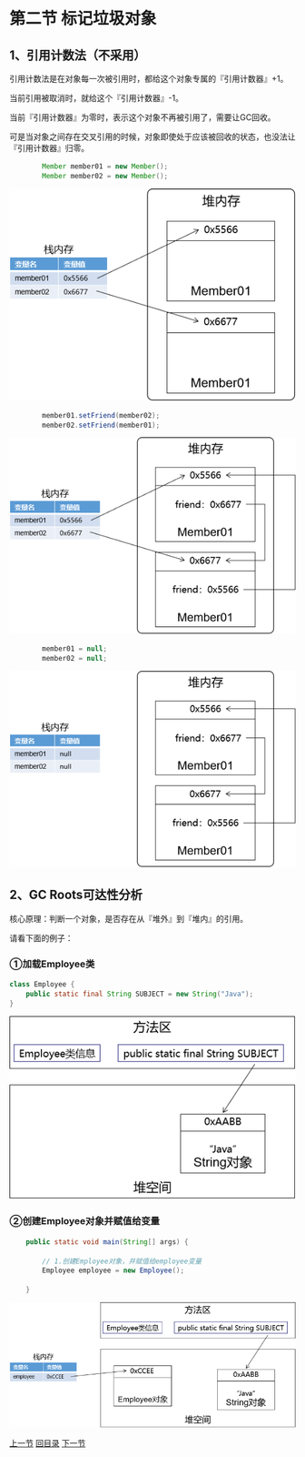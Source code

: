 

# 第二节 标记垃圾对象



## 1、引用计数法（不采用）

引用计数法是在对象每一次被引用时，都给这个对象专属的『引用计数器』+1。

当前引用被取消时，就给这个『引用计数器』-1。

当前『引用计数器』为零时，表示这个对象不再被引用了，需要让GC回收。

可是当对象之间存在交叉引用的时候，对象即使处于应该被回收的状态，也没法让『引用计数器』归零。

```java
        Member member01 = new Member();
        Member member02 = new Member();
```

![images](./images/img020.png)



```java
        member01.setFriend(member02);
        member02.setFriend(member01);
```

![images](./images/img021.png)



```java
        member01 = null;
        member02 = null;
```

![images](./images/img022.png)



## 2、GC Roots可达性分析

核心原理：判断一个对象，是否存在从『堆外』到『堆内』的引用。

请看下面的例子：

### ①加载Employee类

```java
class Employee {
    public static final String SUBJECT = new String("Java");
}
```

![images](./images/img023.png)



### ②创建Employee对象并赋值给变量

```java
    public static void main(String[] args) {

        // 1.创建Employee对象，并赋值给employee变量
        Employee employee = new Employee();

    }
```

![images](./images/img024.png)



[上一节](verse01.html) [回目录](index.html) [下一节](verse03.html)